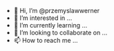 - 👋 Hi, I’m @przemyslawwerner
- 👀 I’m interested in ...
- 🌱 I’m currently learning ...
- 💞️ I’m looking to collaborate on ...
- 📫 How to reach me ...

<!---
przemyslawwerner/przemyslawwerner is a ✨ special ✨ repository because its `README.md` (this file) appears on your GitHub profile.
You can click the Preview link to take a look at your changes.
--->
